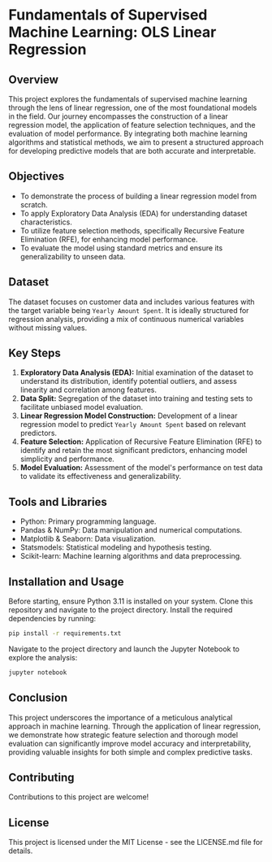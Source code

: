 # Fundamentals of Supervised Machine Learning: OLS Linear Regression

## Overview
This project explores the fundamentals of supervised machine learning through the lens of linear regression, one of the most foundational models in the field. Our journey encompasses the construction of a linear regression model, the application of feature selection techniques, and the evaluation of model performance. By integrating both machine learning algorithms and statistical methods, we aim to present a structured approach for developing predictive models that are both accurate and interpretable.

## Objectives
- To demonstrate the process of building a linear regression model from scratch.
- To apply Exploratory Data Analysis (EDA) for understanding dataset characteristics.
- To utilize feature selection methods, specifically Recursive Feature Elimination (RFE), for enhancing model performance.
- To evaluate the model using standard metrics and ensure its generalizability to unseen data.

## Dataset
The dataset focuses on customer data and includes various features with the target variable being `Yearly Amount Spent`. It is ideally structured for regression analysis, providing a mix of continuous numerical variables without missing values.

## Key Steps
1. **Exploratory Data Analysis (EDA):** Initial examination of the dataset to understand its distribution, identify potential outliers, and assess linearity and correlation among features.
2. **Data Split:** Segregation of the dataset into training and testing sets to facilitate unbiased model evaluation.
3. **Linear Regression Model Construction:** Development of a linear regression model to predict `Yearly Amount Spent` based on relevant predictors.
4. **Feature Selection:** Application of Recursive Feature Elimination (RFE) to identify and retain the most significant predictors, enhancing model simplicity and performance.
5. **Model Evaluation:** Assessment of the model's performance on test data to validate its effectiveness and generalizability.

## Tools and Libraries
- Python: Primary programming language.
- Pandas & NumPy: Data manipulation and numerical computations.
- Matplotlib & Seaborn: Data visualization.
- Statsmodels: Statistical modeling and hypothesis testing.
- Scikit-learn: Machine learning algorithms and data preprocessing.

## Installation and Usage
Before starting, ensure Python 3.11 is installed on your system. Clone this repository and navigate to the project directory. Install the required dependencies by running:
```bash
pip install -r requirements.txt
```
Navigate to the project directory and launch the Jupyter Notebook to explore the analysis:
```bash
jupyter notebook
```

## Conclusion
This project underscores the importance of a meticulous analytical approach in machine learning. Through the application of linear regression, we demonstrate how strategic feature selection and thorough model evaluation can significantly improve model accuracy and interpretability, providing valuable insights for both simple and complex predictive tasks.

## Contributing
Contributions to this project are welcome!

## License
This project is licensed under the MIT License - see the LICENSE.md file for details.